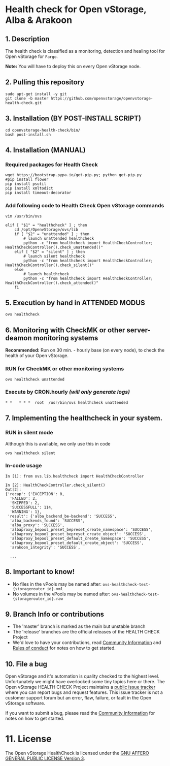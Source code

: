 # Health check for Open vStorage, Alba & Arakoon

## 1. Description

The health check is classified as a monitoring, detection and healing tool for Open vStorage for `Fargo`.

**Note:** You will have to deploy this on every Open vStorage node.

## 2. Pulling this repository
```
sudo apt-get install -y git
git clone -b master https://github.com/openvstorage/openvstorage-health-check.git
```

## 3. Installation (BY POST-INSTALL SCRIPT)
```
cd openvstorage-health-check/bin/
bash post-install.sh
```

## 4. Installation (MANUAL)

### Required packages for Health Check
```
wget https://bootstrap.pypa.io/get-pip.py; python get-pip.py
#pip install flower
pip install psutil
pip install xmltodict
pip install timeout-decorator
```

### Add following code to Health Check Open vStorage commands

```
vim /usr/bin/ovs
```

```
elif [ "$1" = "healthcheck" ] ; then
    cd /opt/OpenvStorage/ovs/lib
    if [ "$2" = "unattended" ] ; then
        # launch unattended healthcheck
        python -c "from healthcheck import HealthCheckController; HealthCheckController().check_unattended()"
    elif [ "$2" = "silent" ] ; then
	    # launch silent healthcheck
	    python -c "from healthcheck import HealthCheckController; HealthCheckController().check_silent()"
    else
        # launch healthcheck
        python -c "from healthcheck import HealthCheckController; HealthCheckController().check_attended()"
    fi
```

## 5. Execution by hand in ATTENDED MODUS

```
ovs healthcheck
```

## 6. Monitoring with CheckMK or other server-deamon monitoring systems

**Recommended:** Run on 30 min. - hourly base (on every node), to check the health of your Open vStorage.

### RUN for CheckMK or other monitoring systems

```
ovs healthcheck unattended
```

### Execute by CRON.hourly *(will only generate logs)*

```
* *   * * *  root  /usr/bin/ovs healthcheck unattended
```
 
## 7. Implementing the healthcheck in your system. 

### RUN in silent mode

Although this is available, we only use this in code 
```
ovs healthcheck silent
```

### In-code usage

```
In [1]: from ovs.lib.healthcheck import HealthCheckController

In [2]: HealthCheckController.check_silent()
Out[2]: 
{'recap': {'EXCEPTION': 0,
  'FAILED': 2,
  'SKIPPED': 2,
  'SUCCESSFULL': 114,
  'WARNING': 1},
 'result': {'alba_backend_be-backend': 'SUCCESS',
  'alba_backends_found': 'SUCCESS',
  'alba_proxy': 'SUCCESS',
  'albaproxy_bepool_preset_bepreset_create_namespace': 'SUCCESS',
  'albaproxy_bepool_preset_bepreset_create_object': 'SUCCESS',
  'albaproxy_bepool_preset_default_create_namespace': 'SUCCESS',
  'albaproxy_bepool_preset_default_create_object': 'SUCCESS',
  'arakoon_integrity': 'SUCCESS',

  ...
```
 
## 8. Important to know!
* No files in the vPools may be named after: `ovs-healthcheck-test-{storagerouter_id}.xml`
* No volumes in the vPools may be named after: `ovs-healthcheck-test-{storagerouter_id}.raw`

## 9. Branch Info or contributions
* The 'master' branch is marked as the main but unstable branch
* The 'release' branches are the official releases of the HEALTH CHECK Project
* We'd love to have your contributions, read [Community Information](CONTRIBUTION.md) and [Rules of conduct](RULES.md) for notes on how to get started.

## 10. File a bug
Open vStorage and it's automation is quality checked to the highest level.
Unfortunately we might have overlooked some tiny topics here or there.
The Open vStorage HEALTH CHECK Project maintains a [public issue tracker](https://github.com/openvstorage/openvstorage-health-check/issues)
where you can report bugs and request features.
This issue tracker is not a customer support forum but an error, flaw, failure, or fault in the Open vStorage software.

If you want to submit a bug, please read the [Community Information](CONTRIBUTION.md) for notes on how to get started.

# 11. License
The Open vStorage HealthCheck is licensed under the [GNU AFFERO GENERAL PUBLIC LICENSE Version 3](https://www.gnu.org/licenses/agpl.html).

